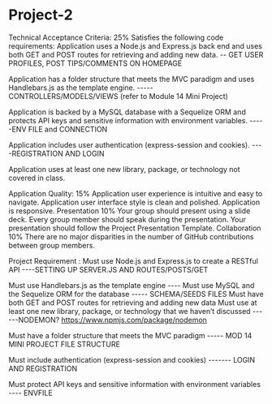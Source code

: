 # Project-2

Technical Acceptance Criteria: 25%
Satisfies the following code requirements:
Application uses a Node.js and Express.js back end and uses both GET and POST routes for retrieving and adding new data. -- GET USER PROFILES, POST TIPS/COMMENTS ON HOMEPAGE

Application has a folder structure that meets the MVC paradigm and uses Handlebars.js as the template engine. ----- CONTROLLERS/MODELS/VIEWS (refer to Module 14 Mini Project)

Application is backed by a MySQL database with a Sequelize ORM and protects API keys and sensitive information with environment variables.  -----ENV FILE and CONNECTION

Application includes user authentication (express-session and cookies). ----REGISTRATION AND LOGIN

Application uses at least one new library, package, or technology not covered in class.


Application Quality: 15%
Application user experience is intuitive and easy to navigate.
Application user interface style is clean and polished.
Application is responsive.
Presentation 10%
Your group should present using a slide deck.
Every group member should speak during the presentation.
Your presentation should follow the Project Presentation Template.
Collaboration 10%
There are no major disparities in the number of GitHub contributions between group members.

Project Requirement : Must use Node.js and Express.js to create a RESTful API ----SETTING UP SERVER.JS AND ROUTES/POSTS/GET 

Must use Handlebars.js as the template engine ---- 
Must use MySQL and the Sequelize ORM for the database ----- SCHEMA/SEEDS FILES
Must have both GET and POST routes for retrieving and adding new data 
Must use at least one new library, package, or technology that we haven’t discussed ------NODEMON? https://www.npmjs.com/package/nodemon

Must have a folder structure that meets the MVC paradigm ----- MOD 14 MINI PROJECT FILE STRUCTURE

Must include authentication (express-session and cookies) ------- LOGIN AND REGISTRATION

Must protect API keys and sensitive information with environment variables ---- ENVFILE
